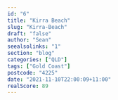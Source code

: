 ```yaml
---
id: "6"
title: "Kirra Beach"
slug: "Kirra-Beach"
draft: "false"
author: "Sean"
seealsolinks: "1"
section: "blog"
categories: ["QLD"]
tags: ["Gold Coast"]
postcode: "4225"
date: "2021-11-10T22:00:09+11:00"
realScore: 89
---
```

